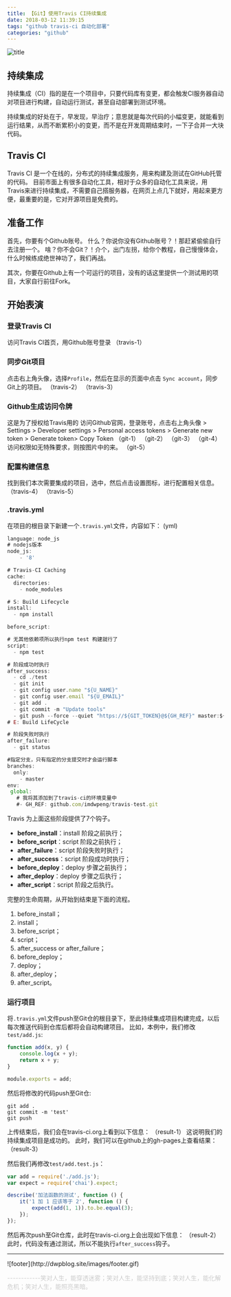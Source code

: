 ```yaml
---
title: 【Git】使用Travis CI持续集成
date: 2018-03-12 11:39:15
tags: "github travis-ci 自动化部署"
categories: "github"
---
```

![title](index.jpeg)

<!--more-->

## 持续集成

持续集成（CI）指的是在一个项目中，只要代码库有变更，都会触发CI服务器自动对项目进行构建，自动运行测试，甚至自动部署到测试环境。

持续集成的好处在于，早发现，早治疗；意思就是每次代码的小幅变更，就能看到运行结果，从而不断累积小的变更，而不是在开发周期结束时，一下子合并一大块代码。

## Travis CI

Travis CI 是一个在线的，分布式的持续集成服务，用来构建及测试在GitHub托管的代码。
目前市面上有很多自动化工具，相对于众多的自动化工具来说，用Travis来进行持续集成，不需要自己搭服务器，在网页上点几下就好，用起来更方便，最重要的是，它对开源项目是免费的。

## 准备工作
首先，你要有个Github账号。
什么？你说你没有Github账号？！那赶紧偷偷自行去注册一个。
啥？你不会Git？！介个，出门左拐，给你个教程，自己慢慢体会，什么时候练成绝世神功了，我们再战。

其次，你要在Github上有一个可运行的项目，没有的话这里提供一个测试用的项目，大家自行前往Fork。

## 开始表演

### 登录Travis CI

访问Travis CI首页，用Github账号登录
（travis-1）

### 同步Git项目

点击右上角头像，选择`Profile`，然后在显示的页面中点击 `Sync account`，同步Git上的项目。
（travis-2）
（travis-3）

### Github生成访问令牌
这是为了授权给Travis用的
访问Github官网，登录账号，点击右上角头像 > Settings > Developer settings > Personal access tokens > Generate new token > Generate token> Copy Token
（git-1）
（git-2）
（git-3）
（git-4）
访问权限如无特殊要求，则按图片中的来。
（git-5）

### 配置构建信息

找到我们本次需要集成的项目，选中，然后点击设置图标，进行配置相关信息。
（travis-4）
（travis-5）

### .travis.yml
在项目的根目录下新建一个`.travis.yml`文件，内容如下：
(yml)
```javascript
language: node_js
# nodejs版本
node_js:
    - '8'

# Travis-CI Caching
cache:
  directories:
    - node_modules

# S: Build Lifecycle
install:
  - npm install

before_script:

# 无其他依赖项所以执行npm test 构建就行了
script:
  - npm test

# 阶段成功时执行
after_success:
  - cd ./test
  - git init
  - git config user.name "${U_NAME}"
  - git config user.email "${U_EMAIL}"
  - git add .
  - git commit -m "Update tools"
  - git push --force --quiet "https://${GIT_TOKEN}@${GH_REF}" master:${P_BRANCH}
# E: Build LifeCycle

# 阶段失败时执行
after_failure:
  - git status

#指定分支，只有指定的分支提交时才会运行脚本
branches:
  only:
    - master
env:
 global:
   # 我将其添加到了travis-ci的环境变量中
   #- GH_REF: github.com/imdwpeng/travis-test.git
```
Travis 为上面这些阶段提供了7个钩子。

 - **before_install**：install 阶段之前执行；
 - **before_script**：script 阶段之前执行；
 - **after_failure**：script 阶段失败时执行；
 - **after_success**：script 阶段成功时执行；
 - **before_deploy**：deploy 步骤之前执行；
 - **after_deploy**：deploy 步骤之后执行；
 - **after_script**：script 阶段之后执行。

完整的生命周期，从开始到结束是下面的流程。

 1. before_install；
 2. install；
 3. before_script；
 4. script；
 5. after_success or after_failure；
 6. before_deploy；
 7. deploy；
 8. after_deploy；
 9. after_script。

### 运行项目

将`.travis.yml`文件push至Git仓的根目录下，至此持续集成项目构建完成，以后每次推送代码到仓库后都将会自动构建项目。
比如，本例中，我们修改`test/add.js`:
```javascript
function add(x, y) {
    console.log(x + y);
    return x + y;
}

module.exports = add;
```
然后将修改的代码push至Git仓:
```
git add .
git commit -m 'test'
git push
```

上传结束后，我们会在travis-ci.org上看到以下信息：
（result-1）
这说明我们的持续集成项目是成功的。
此时，我们可以在github上的gh-pages上查看结果：
（result-3）

然后我们再修改`test/add.test.js`：
```javascript
var add = require('./add.js');
var expect = require('chai').expect;

describe('加法函数的测试', function () {
    it('1 加 1 应该等于 2', function () {
        expect(add(1, 1)).to.be.equal(3);
    });
});
```
然后再次push至Git仓库，此时在travis-ci.org上会出现如下信息：
（result-2）
此时，代码没有通过测试，所以不能执行`after_success`钩子。







<footer>
<hr/>
![footer](http://dwpblog.site/images/footer.gif)
<p style="textAlign:right;color:#ccc">------------笑对人生，能穿透迷雾；笑对人生，能坚持到底；笑对人生，能化解危机；笑对人生，能照亮黑暗。</p>
</footer>